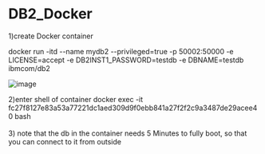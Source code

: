 # DB2_Docker

1)create Docker container

docker run -itd --name mydb2 --privileged=true -p 50002:50000 -e LICENSE=accept -e DB2INST1_PASSWORD=testdb -e DBNAME=testdb  ibmcom/db2


![image](https://github.com/user-attachments/assets/7a679a57-2983-4ccf-a8ce-c530c29a449b)


2)enter shell of container
docker exec -it fc27f8127e83a53a77221dc1aed309d9f0ebb841a27f2f2c9a3487de29acee40 bash
<br>
<br>
3) note that the db in the container needs 5 Minutes to fully boot, so that you can connect to it from outside
